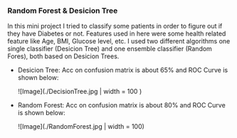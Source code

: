 ### Random Forest & Desicion Tree
In this mini project I tried to classify some patients in order to figure out if they have Diabetes or not.
Features used in here were some health related feature like Age, BMI, Glucose level, etc.
I used two different algorithms one single classifier (Desicion Tree) and one ensemble classifier (Random Fores), both based on Desicion Trees.
- Desicion Tree: Acc on confusion matrix is about 65% and ROC Curve is shown below:

  ![Image](./DecisionTree.jpg | width = 100 )

- Random Forest: Acc on confusion matrix is about 80% and ROC Curve is shown below:

  ![Image](./RandomForest.jpg | width = 100)
